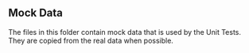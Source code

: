 ## Mock Data

The files in this folder contain mock data that is used by the
Unit Tests. They are copied from the real data when possible.